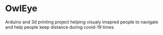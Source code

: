 # OwlEye
Arduino and 3d printing project helping visualy imapred people to navigate and help people keep distance during covid-19 times
